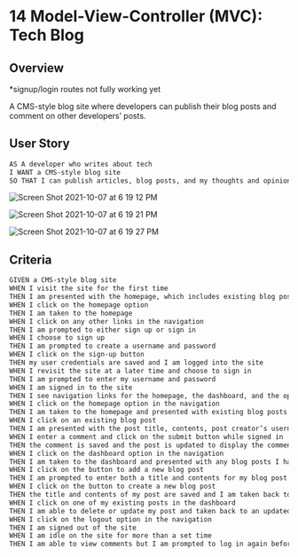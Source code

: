 # 14 Model-View-Controller (MVC): Tech Blog

## Overview

*signup/login routes not fully working yet

A CMS-style blog site where developers can publish their blog posts and comment on other developers’ posts.  


## User Story

```md
AS A developer who writes about tech
I WANT a CMS-style blog site
SO THAT I can publish articles, blog posts, and my thoughts and opinions
```
![Screen Shot 2021-10-07 at 6 19 12 PM](https://user-images.githubusercontent.com/80792196/136483383-370db124-c4c5-4f3e-851b-590354d5aac7.png)

![Screen Shot 2021-10-07 at 6 19 21 PM](https://user-images.githubusercontent.com/80792196/136483392-62e003c3-e7c7-44a5-9064-64b23557fe42.png)

![Screen Shot 2021-10-07 at 6 19 27 PM](https://user-images.githubusercontent.com/80792196/136483396-41b04877-6e67-46d7-ab8f-6771396592b7.png)


## Criteria

```md
GIVEN a CMS-style blog site
WHEN I visit the site for the first time
THEN I am presented with the homepage, which includes existing blog posts if any have been posted; navigation links for the homepage and the dashboard; and the option to log in
WHEN I click on the homepage option
THEN I am taken to the homepage
WHEN I click on any other links in the navigation
THEN I am prompted to either sign up or sign in
WHEN I choose to sign up
THEN I am prompted to create a username and password
WHEN I click on the sign-up button
THEN my user credentials are saved and I am logged into the site
WHEN I revisit the site at a later time and choose to sign in
THEN I am prompted to enter my username and password
WHEN I am signed in to the site
THEN I see navigation links for the homepage, the dashboard, and the option to log out
WHEN I click on the homepage option in the navigation
THEN I am taken to the homepage and presented with existing blog posts that include the post title and the date created
WHEN I click on an existing blog post
THEN I am presented with the post title, contents, post creator’s username, and date created for that post and have the option to leave a comment
WHEN I enter a comment and click on the submit button while signed in
THEN the comment is saved and the post is updated to display the comment, the comment creator’s username, and the date created
WHEN I click on the dashboard option in the navigation
THEN I am taken to the dashboard and presented with any blog posts I have already created and the option to add a new blog post
WHEN I click on the button to add a new blog post
THEN I am prompted to enter both a title and contents for my blog post
WHEN I click on the button to create a new blog post
THEN the title and contents of my post are saved and I am taken back to an updated dashboard with my new blog post
WHEN I click on one of my existing posts in the dashboard
THEN I am able to delete or update my post and taken back to an updated dashboard
WHEN I click on the logout option in the navigation
THEN I am signed out of the site
WHEN I am idle on the site for more than a set time
THEN I am able to view comments but I am prompted to log in again before I can add, update, or delete comments
```
